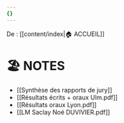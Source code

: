 ```yaml
---
{}
---
```

De : [[content/index|🏠 ACCUEIL]] 
# 🏖️ NOTES

- [[Synthèse des rapports de jury]]
- [[Résultats écrits + oraux Ulm.pdf]] 
- [[Résultats oraux Lyon.pdf]] 
- [[LM Saclay Noé DUVIVIER.pdf]] 

